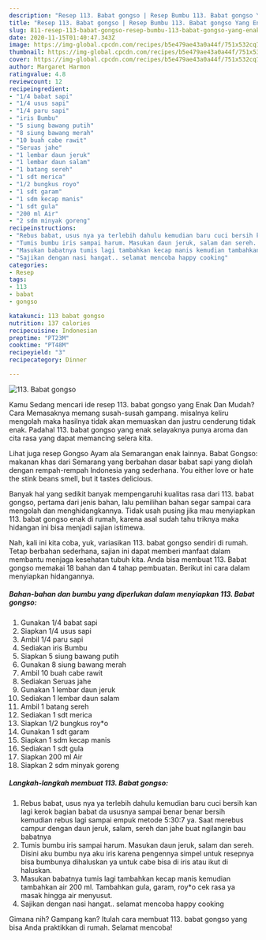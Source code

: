 ```yaml
---
description: "Resep 113. Babat gongso | Resep Bumbu 113. Babat gongso Yang Enak Dan Lezat"
title: "Resep 113. Babat gongso | Resep Bumbu 113. Babat gongso Yang Enak Dan Lezat"
slug: 811-resep-113-babat-gongso-resep-bumbu-113-babat-gongso-yang-enak-dan-lezat
date: 2020-11-15T01:40:47.343Z
image: https://img-global.cpcdn.com/recipes/b5e479ae43a0a44f/751x532cq70/113-babat-gongso-foto-resep-utama.jpg
thumbnail: https://img-global.cpcdn.com/recipes/b5e479ae43a0a44f/751x532cq70/113-babat-gongso-foto-resep-utama.jpg
cover: https://img-global.cpcdn.com/recipes/b5e479ae43a0a44f/751x532cq70/113-babat-gongso-foto-resep-utama.jpg
author: Margaret Harmon
ratingvalue: 4.8
reviewcount: 12
recipeingredient:
- "1/4 babat sapi"
- "1/4 usus sapi"
- "1/4 paru sapi"
- "iris Bumbu"
- "5 siung bawang putih"
- "8 siung bawang merah"
- "10 buah cabe rawit"
- "Seruas jahe"
- "1 lembar daun jeruk"
- "1 lembar daun salam"
- "1 batang sereh"
- "1 sdt merica"
- "1/2 bungkus royo"
- "1 sdt garam"
- "1 sdm kecap manis"
- "1 sdt gula"
- "200 ml Air"
- "2 sdm minyak goreng"
recipeinstructions:
- "Rebus babat, usus nya ya terlebih dahulu kemudian baru cuci bersih kan lagi kerok bagian babat da ususnya sampai benar benar bersih kemudian rebus lagi sampai empuk metode 5:30:7 ya. Saat merebus campur dengan daun jeruk, salam, sereh dan jahe buat ngilangin bau babatnya"
- "Tumis bumbu iris sampai harum. Masukan daun jeruk, salam dan sereh. Disini aku bumbu nya aku iris karena pengennya simpel untuk resepnya bisa bumbunya dihaluskan ya untuk cabe bisa di iris atau ikut di haluskan."
- "Masukan babatnya tumis lagi tambahkan kecap manis kemudian tambahkan air 200 ml. Tambahkan gula, garam, roy*o cek rasa ya masak hingga air menyusut."
- "Sajikan dengan nasi hangat.. selamat mencoba happy cooking"
categories:
- Resep
tags:
- 113
- babat
- gongso

katakunci: 113 babat gongso 
nutrition: 137 calories
recipecuisine: Indonesian
preptime: "PT23M"
cooktime: "PT48M"
recipeyield: "3"
recipecategory: Dinner

---
```



![113. Babat gongso](https://img-global.cpcdn.com/recipes/b5e479ae43a0a44f/751x532cq70/113-babat-gongso-foto-resep-utama.jpg)

Kamu Sedang mencari ide resep 113. babat gongso yang Enak Dan Mudah? Cara Memasaknya memang susah-susah gampang. misalnya keliru mengolah maka hasilnya tidak akan memuaskan dan justru cenderung tidak enak. Padahal 113. babat gongso yang enak selayaknya punya aroma dan cita rasa yang dapat memancing selera kita.

Lihat juga resep Gongso Ayam ala Semarangan enak lainnya. Babat Gongso: makanan khas dari Semarang yang berbahan dasar babat sapi yang diolah dengan rempah-rempah Indonesia yang sederhana. You either love or hate the stink beans smell, but it tastes delicious.

Banyak hal yang sedikit banyak mempengaruhi kualitas rasa dari 113. babat gongso, pertama dari jenis bahan, lalu pemilihan bahan segar sampai cara mengolah dan menghidangkannya. Tidak usah pusing jika mau menyiapkan 113. babat gongso enak di rumah, karena asal sudah tahu triknya maka hidangan ini bisa menjadi sajian istimewa.


Nah, kali ini kita coba, yuk, variasikan 113. babat gongso sendiri di rumah. Tetap berbahan sederhana, sajian ini dapat memberi manfaat dalam membantu menjaga kesehatan tubuh kita. Anda bisa membuat 113. Babat gongso memakai 18 bahan dan 4 tahap pembuatan. Berikut ini cara dalam menyiapkan hidangannya.

<!--inarticleads1-->

##### Bahan-bahan dan bumbu yang diperlukan dalam menyiapkan 113. Babat gongso:

1. Gunakan 1/4 babat sapi
1. Siapkan 1/4 usus sapi
1. Ambil 1/4 paru sapi
1. Sediakan iris Bumbu
1. Siapkan 5 siung bawang putih
1. Gunakan 8 siung bawang merah
1. Ambil 10 buah cabe rawit
1. Sediakan Seruas jahe
1. Gunakan 1 lembar daun jeruk
1. Sediakan 1 lembar daun salam
1. Ambil 1 batang sereh
1. Sediakan 1 sdt merica
1. Siapkan 1/2 bungkus roy*o
1. Gunakan 1 sdt garam
1. Siapkan 1 sdm kecap manis
1. Sediakan 1 sdt gula
1. Siapkan 200 ml Air
1. Siapkan 2 sdm minyak goreng




<!--inarticleads2-->

##### Langkah-langkah membuat 113. Babat gongso:

1. Rebus babat, usus nya ya terlebih dahulu kemudian baru cuci bersih kan lagi kerok bagian babat da ususnya sampai benar benar bersih kemudian rebus lagi sampai empuk metode 5:30:7 ya. Saat merebus campur dengan daun jeruk, salam, sereh dan jahe buat ngilangin bau babatnya
1. Tumis bumbu iris sampai harum. Masukan daun jeruk, salam dan sereh. Disini aku bumbu nya aku iris karena pengennya simpel untuk resepnya bisa bumbunya dihaluskan ya untuk cabe bisa di iris atau ikut di haluskan.
1. Masukan babatnya tumis lagi tambahkan kecap manis kemudian tambahkan air 200 ml. Tambahkan gula, garam, roy*o cek rasa ya masak hingga air menyusut.
1. Sajikan dengan nasi hangat.. selamat mencoba happy cooking




Gimana nih? Gampang kan? Itulah cara membuat 113. babat gongso yang bisa Anda praktikkan di rumah. Selamat mencoba!
